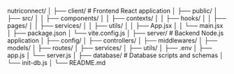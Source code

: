 nutriconnect/
│
├── client/                 # Frontend React application
│   ├── public/
│   ├── src/
│   │   ├── components/
│   │   ├── contexts/
│   │   ├── hooks/
│   │   ├── pages/
│   │   ├── services/
│   │   ├── utils/
│   │   ├── App.jsx
│   │   └── main.jsx
│   ├── package.json
│   └── vite.config.js
│
├── server/                 # Backend Node.js application
│   ├── config/
│   ├── controllers/
│   ├── middlewares/
│   ├── models/
│   ├── routes/
│   ├── services/
│   ├── utils/
│   ├── .env
│   ├── app.js
│   └── server.js
│
├── database/               # Database scripts and schemas
│   └── init-db.js
│
└── README.md